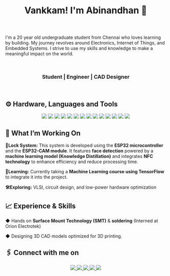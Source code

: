 <!--Title-->
#  <p align=center>Vankkam! I'm Abinandhan 🙏</p>

<!--body-->

<br>
<p align=left>I'm a 20 year old undergraduate student from Chennai who loves learning by building. My journey revolves around Electronics, Internet of Things, and Embedded Systems. I strive to use my skills and knowledge to make a meaningful impact on the world.</p>

<br>

<!--Horizontal Scrolling-->
### <p align=center>Student | Engineer | CAD Designer</p>

<br>

## ⚙️ Hardware, Languages and Tools

<p align="center">
  <img src="https://img.shields.io/badge/espressif-E7352C.svg?style=for-the-badge&logo=espressif&logoColor=white">
  <img src="https://img.shields.io/badge/-Arduino-00979D?style=for-the-badge&logo=Arduino&logoColor=white">
  <img src="https://img.shields.io/badge/python-3670A0?style=for-the-badge&logo=python&logoColor=ffdd54">
  <img src="https://img.shields.io/badge/c-%2300599C.svg?style=for-the-badge&logo=c&logoColor=white">
  <img src="https://img.shields.io/badge/c++-%2300599C.svg?style=for-the-badge&logo=c%2B%2B&logoColor=white">
  <img src="https://img.shields.io/badge/java-%23ED8B00.svg?style=for-the-badge&logo=openjdk&logoColor=white">
  <img src="https://img.shields.io/badge/html5-%23E34F26.svg?style=for-the-badge&logo=html5&logoColor=white">
  <img src="https://img.shields.io/badge/bash_script-%23121011.svg?style=for-the-badge&logo=gnu-bash&logoColor=white">
  <img src="https://img.shields.io/badge/Linux-FCC624?style=for-the-badge&logo=linux&logoColor=black">
  <img src="https://img.shields.io/badge/mysql-4479A1.svg?style=for-the-badge&logo=mysql&logoColor=white">
  <img src="https://img.shields.io/badge/git-%23F05033.svg?style=for-the-badge&logo=git&logoColor=white">
  <img src="https://img.shields.io/badge/github-%23121011.svg?style=for-the-badge&logo=github&logoColor=white">
  <img src="https://img.shields.io/badge/TensorFlow-%23FF6F00.svg?style=for-the-badge&logo=TensorFlow&logoColor=white">
  <img src="https://img.shields.io/badge/cuda-000000.svg?style=for-the-badge&logo=nVIDIA&logoColor=green">
</p>



## 🔬 What I’m Working On
**🔐Lock System:** This system is developed using the **ESP32 microcontroller** and the **ESP32-CAM module**. It features **face detection** powered by a **machine learning model (Knowledge Distillation)** and integrates **NFC technology** to enhance efficiency and reduce processing time.

**📝Learning:** Currently taking a **Machine Learning course using TensorFlow** to integrate it into the project.

**🛠️Exploring:** VLSI, circuit design, and low-power hardware optimization

## 📈 Experience & Skills

◆ Hands on **Surface Mount Technology (SMT)** & **soldering** (Interned at Orion Electrotek)

◆ Designing 3D CAD models optimized for 3D printing.

## 🖇️ Connect with me on
<p align="center">
  <a href="mailto:abinandhankailasam@gmail.com">
    <img src="https://img.shields.io/badge/Gmail-D14836?style=for-the-badge&logo=gmail&logoColor=white">
  </a>
  <a href="https://www.linkedin.com/in/abinandhank/">
    <img src="https://img.shields.io/badge/linkedin-%230077B5.svg?style=for-the-badge&logo=linkedin&logoColor=white">
  </a>
  <a href="https://x.com/abixxzzz">
    <img src="https://img.shields.io/badge/X-%23000000.svg?style=for-the-badge&logo=X&logoColor=white">
  </a>
  <a href="https://abinandhankailasam.medium.com">
    <img src="https://img.shields.io/badge/Medium-12100E?style=for-the-badge&logo=medium&logoColor=white">
  </a>
  <a href="https://instagram.com/abinandhan._">
    <img src="https://img.shields.io/badge/Instagram-%23E4405F.svg?style=for-the-badge&logo=Instagram&logoColor=white">
  </a>
</p>
